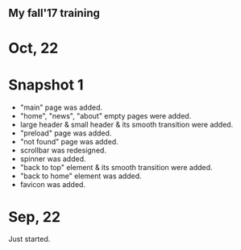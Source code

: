 ## My fall'17 training ##

# Oct, 22 #
# Snapshot 1 #
- "main" page was added.
- "home", "news", "about" empty pages were added.
- large header & small header & its smooth transition were added.
- "preload" page was added.
- "not found" page was added.
- scrollbar was redesigned.
- spinner was added.
- "back to top" element & its smooth transition were added.
- "back to home" element was added.
- favicon was added.

# Sep, 22 #
Just started.